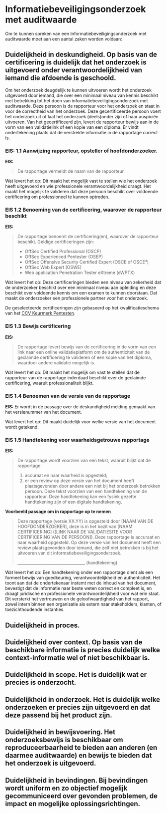 # Informatiebeveiligingsonderzoek met auditwaarde
Om te kunnen spreken van een Informatiebeveiligingsonderzoek met auditwaarde moet aan een aantal zaken worden voldaan:

## Duidelijkheid in deskundigheid. Op basis van de certificering is duidelijk dat het onderzoek is uitgevoerd onder verantwoordelijkheid van iemand die afdoende is geschoold.
Om het onderzoek deugdelijk te kunnen uitvoeren wordt het onderzoek uitgevoerd door iemand, die over een minimaal niveau van kennis beschikt met betrekking tot het doen van informatiebeveiligingsonderzoek met auditwaarde. Deze persoon is de rapporteur voor het onderzoek en staat in voor de correctheid van het onderzoek. Deze gecertificeerde persoon voert het onderzoek uit of laat het onderzoek (deels)onder zijn of haar auspiciën uitvoeren. Van het gecertificeerd zijn, levert de rapporteur bewijs aan in de vorm van een validatielink of een kopie van een diploma. Er vindt ondertekening plaats dat de verstrekte informatie in de rapportage correct is.   

### EIS: 1.1 Aanwijzing rapporteur, opsteller of hoofdonderzoeker.
**EIS:**
> De rapportage vermeldt de naam van de rapporteur.

Wat levert het op: Dit maakt het mogelijk vast te stellen wie het onderzoek heeft uitgevoerd en wie professionele verantwoordelijkheid draagt. Het maakt het mogelijk te valideren dat deze persoon beschikt over voldoende certificering om professioneel te kunnen optreden.

### EIS 1.2 Benoeming van de certificering, waarover de rapporteur beschikt
**EIS:**
> De rapportage benoemt de certificering(en), waarover de rapporteur beschikt. Geldige certificeringen zijn:
> * OffSec Certified Professional (OSCP)
> * OffSec Experienced Pentester (OSEP)
> * OffSec Offensive Security Certified Expert (OSCE of OSCE³)
> * OffSec Web Expert (OSWE)
> * Web application Penetration Tester eXtreme (eWPTX)

Wat levert het op: Deze certificeringen bieden een niveau van zekerheid dat de onderzoeker beschikt over een minimaal niveau aan opleiding en deze beschikt over voldoende kennis om een examen te kunnen doorstaan. Dat maakt de onderzoeker een professionele partner voor het onderzoek. 

De geselecteerde certificeringen zijn gebaseerd op het kwalificatieschema van het [CCV Keurmerk Pentesten](https://hetccv.nl/app/uploads/2023/09/20230921-Kwalificaties-pentester.pdf).

### EIS 1.3 Bewijs certificering
**EIS:**
> De rapportage levert bewijs van de certificering in de vorm van een link naar een online validatieplatform om de authenticiteit van de geclaimde certificering te valideren of een kopie van het diploma, waardoor andere validatie mogelijk is.

Wat levert het op: Dit maakt het mogelijk om vast te stellen dat de rapporteur van de rapportage inderdaad beschikt over de geclaimde certificering, waaruit professionaliteit blijkt.

### EIS 1.4 Benoemen van de versie van de rapportage
**EIS:**
Er wordt in de passage over de deskundigheid melding gemaakt van het versienummer van het document.

Wat levert het op: Dit maakt duidelijk voor welke versie van het document wordt getekend.

### EIS 1.5 Handtekening voor waarheidsgetrouwe rapportage
**EIS:**
> De rapportage wordt voorzien van een tekst, waaruit blijkt dat de rapportage:
> 1. accuraat en naar waarheid is opgesteld;
> 2. er een review op deze versie van het document heeft plaatsgevonden door andere een niet bij het onderzoek betrokken persoon.
> Deze tekst voorzien van een handtekening van de rapporteur. Deze handtekening kan een fysiek gezette handtekening zijn of een digitale handtekening.

**Voorbeeld passage om in rapportage op te nemen**
> Deze rapportage (versie XX.YY) is opgesteld door [NAAM VAN DE HOOFDONDERZOEKER], deze is in het bezit van [NAAM CERTIFICERING] ([LINK NAAR DE VALIDATIESITE VOOR CERTIFICERING VAN DE PERSOON]). Deze rapportage is accuraat en naar waarheid opgesteld. Op deze versie van het document heeft een review plaatsgevonden door iemand, die zelf niet betrokken is bij het uitvoeren van dit informatiebeveiligingsonderzoek.
> 
> __________________________________ (handtekening)

Wat levert het op: Een handtekening onder een rapportage dient als een formeel bewijs van goedkeuring, verantwoordelijkheid en authenticiteit. Het toont aan dat de ondertekenaar instemt met de inhoud van het document, bevestigt dat de informatie naar beste weten correct en compleet is, en draagt juridische en professionele verantwoordelijkheid voor wat erin staat. Dit versterkt het vertrouwen en de geloofwaardigheid van het rapport, zowel intern binnen een organisatie als extern naar stakeholders, klanten, of toezichthoudende instanties. 

## Duidelijkheid in proces. 

## Duidelijkheid over context. Op basis van de beschikbare informatie is precies duidelijk welke context-informatie wel of niet beschikbaar is. 

## Duidelijkheid in scope. Het is duidelijk wat er precies is onderzocht.

## Duidelijkheid in onderzoek. Het is duidelijk welke onderzoeken er precies zijn uitgevoerd en dat deze passend bij het product zijn.

## Duidelijkheid in bewijsvoering. Het onderzoeksbewijs is beschikbaar om reproduceerbaarheid te bieden aan anderen (en daarmee auditwaarde) en bewijs te bieden dat het onderzoek is uitgevoerd.

## Duidelijkheid in bevindingen. Bij bevindingen wordt uniform en zo objectief mogelijk gecommuniceerd over gevonden problemen, de impact en mogelijke oplossingsrichtingen.

